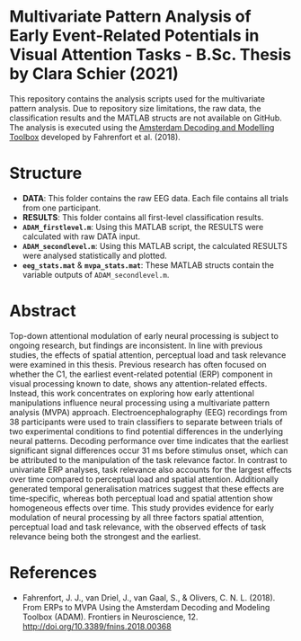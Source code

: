 # Multivariate Pattern Analysis of Early Event-Related Potentials in Visual Attention Tasks - B.Sc. Thesis by Clara Schier (2021)
This repository contains the analysis scripts used for the multivariate pattern analysis. 
Due to repository size limitations, the raw data, the classification results and the MATLAB structs are not available on GitHub.
The analysis is executed using the [Amsterdam Decoding and Modelling Toolbox](https://github.com/fahrenfort/ADAM) developed by Fahrenfort et al. (2018).

# Structure
* **DATA**: This folder contains the raw EEG data. Each file contains all trials from one participant.
* **RESULTS**: This folder contains all first-level classification results.
* **`ADAM_firstlevel.m`**: Using this MATLAB script, the RESULTS were calculated with raw DATA input.
* **`ADAM_secondlevel.m`**: Using this MATLAB script, the calculated RESULTS were analysed statistically and plotted.
* **`eeg_stats.mat`** & **`mvpa_stats.mat`**: These MATLAB structs contain the variable outputs of `ADAM_secondlevel.m`.

# Abstract
Top-down attentional modulation of early neural processing is subject to ongoing research, but findings are inconsistent. 
In line with previous studies, the effects of spatial attention, perceptual load and task relevance were examined in this thesis. 
Previous research has often focused on whether the C1, the earliest event-related potential (ERP) component in visual processing known to date, shows any attention-related effects. 
Instead, this work concentrates on exploring how early attentional manipulations influence neural processing using a multivariate pattern analysis (MVPA) approach. 
Electroencephalography (EEG) recordings from 38 participants were used to train classifiers to separate between trials of two experimental conditions to find potential differences in the underlying neural patterns. 
Decoding performance over time indicates that the earliest significant signal differences occur 31 ms before stimulus onset, which can be attributed to the manipulation of the task relevance factor. 
In contrast to univariate ERP analyses, task relevance also accounts for the largest effects over time compared to perceptual load and spatial attention.
Additionally generated temporal generalisation matrices suggest that these effects are time-specific, whereas both perceptual load and spatial attention show homogeneous effects over time. 
This study provides evidence for early modulation of neural processing by all three factors spatial attention, perceptual load and task relevance, with the observed effects of task relevance
being both the strongest and the earliest.

# References
* Fahrenfort, J. J., van Driel, J., van Gaal, S., & Olivers, C. N. L. (2018). From ERPs to MVPA Using the Amsterdam Decoding and Modeling Toolbox (ADAM). Frontiers in Neuroscience, 12. http://doi.org/10.3389/fnins.2018.00368
